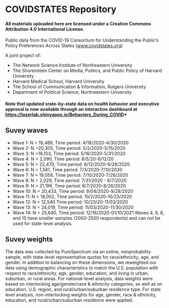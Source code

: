 # COVIDSTATES Repository

#### All materials uploaded here are licensed under a Creative Commons Attribution 4.0 International License. 

Public data from the COVID-19 Consortium for Understanding the Public’s Policy Preferences Across States (www.covidstates.org)

A joint project of:

- The Network Science Institute of Northeastern University
- The Shorenstein Center on Media, Politics, and Public Policy of Harvard University
- Harvard Medical School, Harvard University
- The School of Communication & Information, Rutgers University
- Department of Political Science, Northwestern University


#### Note that updated srate-by-state data on health behavior and executive approval is now available through an interactive dashboard at https://lazerlab.shinyapps.io/Behaviors_During_COVID*

## Suvey waves


- Wave 1: N = 19,489, Time period: 4/16/2020-4/30/2020
- Wave 2: N =20,305, Time period: 5/2/2020-5/15/2020
- Wave 3: N =18,103, Time period: 5/16/2020-5/31/2020
- Wave 4: N = 2,090, Time period: 6/5/20-6/12/20
- Wave 5: N = 22,470, Time period: 6/12/2020-6/28/2020  
- Wave 6: N = 1,561, Time period: 7/3/2020-7/10/2020 
- Wave 7: N = 19,058, Time period: 7/10/2020-7/26/2020
- Wave 8: N = 2,029, Time period: 7/31/2020 - 8/7/2020   
- Wave 9: N = 21,196, Time period: 8/7/2020-8/26/2020 
- Wave 10: N = 20,433, Time period: 9/04/2020-9/28/2020 
- Wave 11: N  = 18,002, Time period: 10/2/2020-10/23/2020
- Wave 12: N  = 12,540 Time period: 10/23/20-11/03/2020
- Wave 13: N = 24,019, Time period: 11/03/2020-11/30/2020
- Wave 14: N = 25,640, Time period: 12/16/2020-01/10/2021
Waves 4, 6, 8, and 15 have smaller samples (2000-2500 respondents) and can not be used for state-level analysis.


## Suvey weights
The data was collected by PureSpectrum via an online, nonprobability sample, with state-level representative quotas for race/ethnicity, age, and gender. In addition to balancing on these dimensions, we reweighted our data using demographic characteristics to match the U.S. population with respect to race/ethnicity, age, gender, education, and living in urban, suburban, or rural areas. 
For national-level analysis, data weights were based on interlocking age/gender/race & ethnicity categories, as well as on education, U.S. region, and rural/urban/suburban residence type. For state level analysis, non-interlocking weights for age, gender, race & ethnicity, education, and rural/urban/suburban residence were applied.
